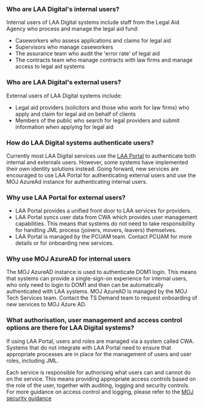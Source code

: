 ### Who are LAA Digital's internal users?
Internal users of LAA Digital systems include staff from the Legal Aid Agency who process and manage the legal aid fund:
- Caseworkers who assess applications and claims for legal aid
- Supervisors who manage caseworkers
- The assurance team who audit the 'error rate' of legal aid
- The contracts team who manage contracts with law firms and manage access to legal aid systems

### Who are LAA Digital's external users?
External users of LAA Digital systems include:
- Legal aid providers (solicitors and those who work for law firms) who apply and claim for legal aid on behalf of clients
- Members of the public who search for legal providers and submit information when applying for legal aid

### How do LAA Digital systems authenticate users?
Currently most LAA Digital services use the [LAA Portal](/docs/laa-portal) to authenticate both internal and externals users. However, some systems have implemented their own identity solutions instead. Going forward, new services are encouraged to use LAA Portal for authenticating external users and use the MOJ AzureAd instance for authenticating internal users.

### Why use LAA Portal for external users?
- LAA Portal provides a unified front door to LAA services for providers.
- LAA Portal syncs user data from CWA which provides user management capabilities. This means that systems do not need to take responsibility for handling JML process (joiners, movers, leavers) themselves.
- LAA Portal is managed by the PCUAM team. Contact PCUAM for more details or for onboarding new services.

### Why use MOJ AzureAD for internal users
The MOJ AzureAD instance is used to authenticate DOM1 login. This means that systems can provide a single-sign-on experience for internal users, who only need to login to DOM1 and then can be automatically authenticated with LAA systems. MOJ AzureAD is managed by the MOJ Tech Services team. Contact the TS Demand team to request onboarding of new services to MOJ Azure AD.  

### What authorisation, user management and access control options are there for LAA Digital systems?
If using LAA Portal, users and roles are managed via a system called CWA. Systems that do not integrate with LAA Portal need to ensure that appropriate processes are in place for the management of users and user roles, including JML.

Each service is responsible for authorising what users can and cannot do on the service. This means providing appropriate access controls based on the role of the user, together with auditing, logging and security controls. For more guidance on access control and logging, please refer to the [MOJ security guidance](https://security-guidance.service.justice.gov.uk/#access-control)
